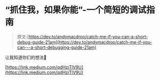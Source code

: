 # “抓住我，如果你能”-一个简短的调试指南

> 原文:[https://dev.to/andymacdroo/catch-me-if-you-can-a-short-debug-guide-21am](https://dev.to/andymacdroo/catch-me-if-you-can---a-short-debugging-guide-21am)

让我知道你们的想法🙂

[https://link.medium.com/qdHziTlV9U](https://link.medium.com/qdHziTlV9U)